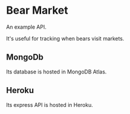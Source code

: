 # Bear Market

An example API.

It's useful for tracking when bears visit markets.

## MongoDb

Its database is hosted in MongoDB Atlas.

## Heroku

Its express API is hosted in Heroku.

